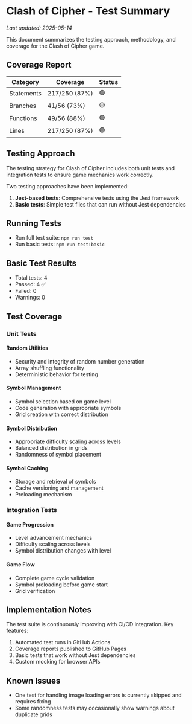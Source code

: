 # Clash of Cipher - Test Summary

*Last updated: 2025-05-14*

This document summarizes the testing approach, methodology, and coverage for the Clash of Cipher game.

## Coverage Report

| Category | Coverage | Status |
|----------|----------|--------|
| Statements | 217/250 (87%) | 🟢 |
| Branches | 41/56 (73%) | 🟡 |
| Functions | 49/56 (88%) | 🟢 |
| Lines | 217/250 (87%) | 🟢 |

## Testing Approach

The testing strategy for Clash of Cipher includes both unit tests and integration tests to ensure game mechanics work correctly.

Two testing approaches have been implemented:
1. **Jest-based tests**: Comprehensive tests using the Jest framework
2. **Basic tests**: Simple test files that can run without Jest dependencies

## Running Tests

- Run full test suite: `npm run test`
- Run basic tests: `npm run test:basic`

## Basic Test Results

- Total tests: 4
- Passed: 4 ✅
- Failed: 0 
- Warnings: 0 


## Test Coverage

### Unit Tests

#### Random Utilities
- Security and integrity of random number generation
- Array shuffling functionality
- Deterministic behavior for testing

#### Symbol Management
- Symbol selection based on game level
- Code generation with appropriate symbols
- Grid creation with correct distribution

#### Symbol Distribution
- Appropriate difficulty scaling across levels
- Balanced distribution in grids
- Randomness of symbol placement

#### Symbol Caching
- Storage and retrieval of symbols
- Cache versioning and management
- Preloading mechanism

### Integration Tests

#### Game Progression
- Level advancement mechanics
- Difficulty scaling across levels
- Symbol distribution changes with level

#### Game Flow
- Complete game cycle validation
- Symbol preloading before game start
- Grid verification

## Implementation Notes

The test suite is continuously improving with CI/CD integration. Key features:

1. Automated test runs in GitHub Actions
2. Coverage reports published to GitHub Pages
3. Basic tests that work without Jest dependencies
4. Custom mocking for browser APIs

## Known Issues

- One test for handling image loading errors is currently skipped and requires fixing
- Some randomness tests may occasionally show warnings about duplicate grids


